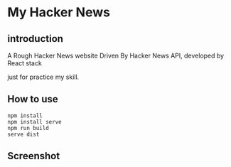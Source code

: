 # My Hacker News

## introduction

A Rough Hacker News website Driven By Hacker News API, developed by React stack

just for practice my skill.

## How to use

```
npm install
npm install serve
npm run build
serve dist
```

## Screenshot
